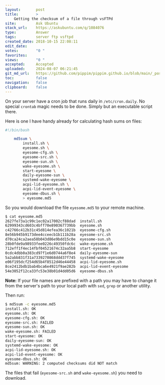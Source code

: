 ```yaml
---
layout:       post
title:        >
    Getting the checksum of a file through vsFTPd
site:         Ask Ubuntu
stack_url:    https://askubuntu.com/q/1084076
type:         Answer
tags:         server ftp vsftpd
created_date: 2018-10-15 22:08:11
edit_date:    
votes:        "0 "
favorites:    
views:        "0 "
accepted:     Accepted
uploaded:     2024-08-07 06:21:45
git_md_url:   https://github.com/pippim/pippim.github.io/blob/main/_posts/2018/2018-10-15-Getting-the-checksum-of-a-file-through-vsFTPd.md
toc:          false
navigation:   false
clipboard:    false
---
```


On your server have a cron job that runs daily in `/etc/cron.daily`. No special `crontab` magic needs to be done. Simply but an executable script there.



Here is one I have handy already for calculating hash sums on files:

``` bash
#!/bin/bash

    md5sum \
        install.sh \
        eyesome.sh \
        eyesome-cfg.sh \
        eyesome-src.sh \
        eyesome-sun.sh \
        wake-eyesome.sh \
        start-eyesome \
        daily-eyesome-sun \
        systemd-wake-eyesome \
        acpi-lid-eyesome.sh \
        acpi-lid-event-eyesome \
        eyesome-dbus.sh \
        > eyesome.md5
```

So you would download the file `eyesome.md5` to your remote machine.

``` bash
$ cat eyesome.md5
2627fe73a1c99c1ec02a17002cf88dad  install.sh
62999343cd603c4bff70e890367739bb  eyesome.sh
c42766c412b31c45d814efea36c1021b  eyesome-cfg.sh
8e56b945b9173dee4cceecb1b111b28a  eyesome-src.sh
d70ca24ca2aea58b043d86e9bdd15c0e  eyesome-sun.sh
28b0fde9a98933fee0226c49350fdc6c  wake-eyesome.sh
712eff1f4ec14fbf04521674c32aa5b8  start-eyesome
0cdc4dbb0a383cd97f1e6d0744a6f8e4  daily-eyesome-sun
5a2abb831f31a7339270868ddd37f745  systemd-wake-eyesome
e06f195dcf254d65b4f8512d46e44458  acpi-lid-eyesome.sh
8ce2412bdb1bab4bca6e4921f9ae282b  acpi-lid-event-eyesome
54e3052f12ca33fc53e38b01d4dd05d6  eyesome-dbus.sh
```

**Note:** If your file names are prefixed with a path you may have to change it from the server's path to your local path with `sed`, `grep` or another utility.

Then run:

``` bash
$ md5sum -c eyesome.md5
install.sh: OK
eyesome.sh: OK
eyesome-cfg.sh: OK
eyesome-src.sh: FAILED
eyesome-sun.sh: OK
wake-eyesome.sh: FAILED
start-eyesome: OK
daily-eyesome-sun: OK
systemd-wake-eyesome: OK
acpi-lid-eyesome.sh: OK
acpi-lid-event-eyesome: OK
eyesome-dbus.sh: OK
md5sum: WARNING: 2 computed checksums did NOT match
```

The files that fail (`eyesome-src.sh` and `wake-eyesome.sh`) you need to download.
